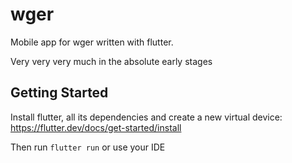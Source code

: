 # wger

Mobile app for wger written with flutter.

Very very very much in the absolute early stages

## Getting Started

Install flutter, all its dependencies and create a new virtual device: 
<https://flutter.dev/docs/get-started/install>


Then run ``flutter run`` or use your IDE